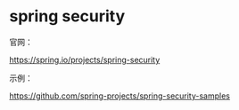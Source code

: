 # spring security
官网：

https://spring.io/projects/spring-security

示例：

https://github.com/spring-projects/spring-security-samples

